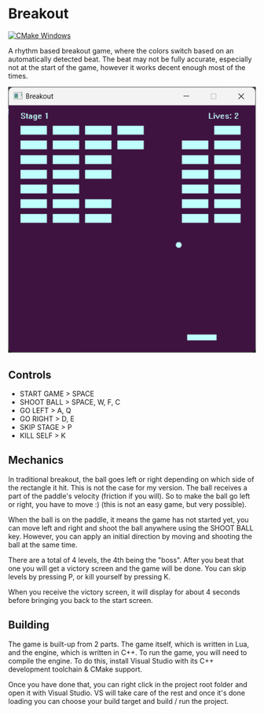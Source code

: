 # Breakout
[![CMake Windows](https://github.com/Daxanius/Breakout/actions/workflows/cmake-single-platform.yml/badge.svg)](https://github.com/Daxanius/Breakout/actions/workflows/cmake-single-platform.yml)

A rhythm based breakout game, where the colors 
switch based on an automatically detected beat. 
The beat may not be fully accurate, especially not at the start of the game,
however it works decent enough most of the times.

![Gameplay Screenshot](./images/gameplay.png)

## Controls
- START GAME > SPACE
- SHOOT BALL > SPACE, W, F, C
- GO LEFT > A, Q
- GO RIGHT > D, E
- SKIP STAGE > P
- KILL SELF > K

## Mechanics
In traditional breakout, the ball goes left or right depending on which
side of the rectangle it hit. This is not the case for my version. The ball
receives a part of the paddle's velocity (friction if you will). So to make
the ball go left or right, you have to move :) (this is not an easy game, but very possible).

When the ball is on the paddle, it means the game has not started yet, you can move left and right
and shoot the ball anywhere using the SHOOT BALL key. However, you can apply an initial direction by
moving and shooting the ball at the same time. 

There are a total of 4 levels, the 4th being the "boss". After you beat that one you will get a victory screen
and the game will be done. You can skip levels by pressing P, or kill yourself by pressing K.

When you receive the victory screen, it will display for about 4 seconds before bringing you back to the start screen.

## Building
The game is built-up from 2 parts. The game itself, which is written in Lua, and the engine, which is written in C++. To run the game, you will need to compile the engine. To do this, install Visual Studio with its C++ development toolchain & CMake support.

Once you have done that, you can right click in the project root folder and open it with Visual Studio. VS will take care of the rest and once it's done loading you can choose your build target and build / run the project.
